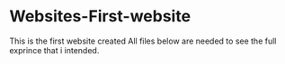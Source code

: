 # Websites-First-website
This is the first website created
All files below are needed to see the full exprince that i intended.
